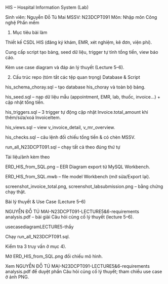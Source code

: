 HIS – Hospital Information System (Lab)

Sinh viên: Nguyễn Đỗ Tú Mai
MSSV: N23DCPT091
Môn: Nhập môn Công nghệ Phần mềm

1) Mục tiêu bài làm

Thiết kế CSDL HIS (đăng ký khám, EMR, xét nghiệm, kê đơn, viện phí).

Cung cấp script tạo bảng, seed dữ liệu, trigger tự tính tổng tiền, view báo cáo.

Kèm use case diagram và đáp án lý thuyết (Lecture 5–6).


2) Cấu trúc repo (tóm tắt các tệp quan trọng)
Database & Script

his_schema_choray.sql – tạo database his_choray và toàn bộ bảng.

his_seed.sql – nạp dữ liệu mẫu (appointment, EMR, lab, thuốc, invoice…) + cập nhật tổng tiền.

his_triggers.sql – 3 trigger tự động cập nhật Invoice.total_amount khi thêm/sửa/xoá InvoiceItem.

his_views.sql – view v_invoice_detail, v_mr_overview.

his_checks.sql – câu lệnh đối chiếu tổng tiền & có chèn MSSV.

run_all_N23DCPT091.sql – chạy tất cả theo đúng thứ tự 

Tài liệu/ảnh kèm theo

ERD_HIS_from_SQL.png – EER Diagram export từ MySQL Workbench.

ERD_HIS_from_SQL.mwb – file model Workbench (mở sửa/Export lại).

screenshot_invoice_total.png, screenshot_labsubmission.png – bằng chứng chạy thật.

Bài lý thuyết & Use Case (Lecture 5–6)

NGUYỄN ĐỖ TÚ MAI-N23DCPT091-LECTURE5&6-requirements analysis.pdf – bài giải Câu hỏi củng cố lý thuyết (lecture 5–6).

usecasediagramLECTURE5-thầy

Chạy run_all_N23DCPT091.sql.

Kiểm tra 3 truy vấn ở mục 4).

Mở ERD_HIS_from_SQL.png đối chiếu mô hình.

Xem NGUYỄN ĐỖ TÚ MAI-N23DCPT091-LECTURE5&6-requirements analysis.pdf để duyệt phần Câu hỏi củng cố lý thuyết; tham chiếu use case ở ảnh PNG.
